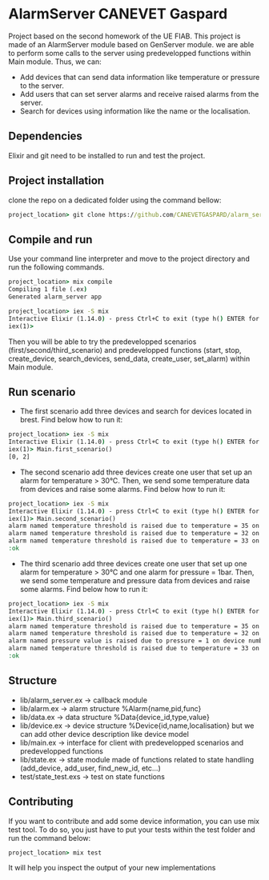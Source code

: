 # AlarmServer CANEVET Gaspard

Project based on the second homework of the UE FIAB. This project is made of an AlarmServer module based on GenServer module. we are able to perform some calls to the server using predevelopped functions within Main module. Thus, we can:
- Add devices that can send data information like temperature or pressure to the server.
- Add users that can set server alarms and receive raised alarms from the server.
- Search for devices using information like the name or the localisation.

## Dependencies

Elixir and git need to be installed to run and test the project.

## Project installation

clone the repo on a dedicated folder using the command bellow:

```cmd
project_location> git clone https://github.com/CANEVETGASPARD/alarm_server.git
```

## Compile and run 

Use your command line interpreter and move to the project directory and run the following commands.

```cmd
project_location> mix compile
Compiling 1 file (.ex)
Generated alarm_server app
```

```cmd
project_location> iex -S mix  
Interactive Elixir (1.14.0) - press Ctrl+C to exit (type h() ENTER for help)
iex(1)>
```

Then you will be able to try the predevelopped scenarios (first/second/third_scenario) and predevelopped functions (start, stop, create_device, search_devices, send_data, create_user, set_alarm) within Main module.

## Run scenario 

- The first scenario add three devices and search for devices located in brest. Find below how to run it:

```cmd
project_location> iex -S mix  
Interactive Elixir (1.14.0) - press Ctrl+C to exit (type h() ENTER for help)
iex(1)> Main.first_scenario()
[0, 2]
```

- The second scenario add three devices create one user that set up an alarm for temperature > 30°C. Then, we send some temperature data from devices and raise some alarms. Find below how to run it:

```cmd
project_location> iex -S mix  
Interactive Elixir (1.14.0) - press Ctrl+C to exit (type h() ENTER for help)
iex(1)> Main.second_scenario() 
alarm named temperature threshold is raised due to temperature = 35 on device number 1
alarm named temperature threshold is raised due to temperature = 32 on device number 2
alarm named temperature threshold is raised due to temperature = 33 on device number 1
:ok
```

- The third scenario add three devices create one user that set up one alarm for temperature > 30°C and one alarm for pressure = 1bar. Then, we send some temperature and pressure data from devices and raise some alarms. Find below how to run it:

```cmd
project_location> iex -S mix  
Interactive Elixir (1.14.0) - press Ctrl+C to exit (type h() ENTER for help)
iex(1)> Main.third_scenario()  
alarm named temperature threshold is raised due to temperature = 35 on device number 1
alarm named temperature threshold is raised due to temperature = 32 on device number 2
alarm named pressure value is raised due to pressure = 1 on device number 2
alarm named temperature threshold is raised due to temperature = 33 on device number 1
:ok
```

## Structure

- lib/alarm_server.ex -> callback module
- lib/alarm.ex -> alarm structure %Alarm{name,pid,func}
- lib/data.ex -> data structure %Data{device_id,type,value}
- lib/device.ex -> device structure %Device{id,name,localisation} but we can add other device description like device model
- lib/main.ex -> interface for client with predevelopped scenarios and predevelopped functions
- lib/state.ex -> state module made of functions related to state handling (add_device, add_user, find_new_id, etc...)
- test/state_test.exs -> test on state functions

## Contributing

If you want to contribute and add some device information, you can use mix test tool. To do so, you just have to put your tests within the test folder and run the command below:

```cmd
project_location> mix test
```

It will help you inspect the output of your new implementations


